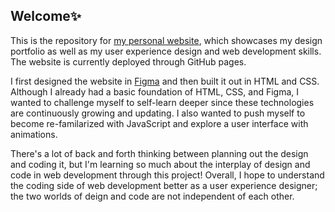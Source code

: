 ## Welcome✨
This is the repository for [my personal website](https://sissizhu.com), which showcases my design portfolio as well as my user experience design and web development skills. The website is currently deployed through GitHub pages.

I first designed the website in [Figma](https://www.figma.com/file/aGnxOnftLqZac9MUl4j80i/website?type=design&node-id=1%3A3&mode=design&t=q3U8uyM93M6HNRMC-1) and then built it out in HTML and CSS. Although I already had a basic foundation of HTML, CSS, and Figma, I wanted to challenge myself to self-learn deeper since these technologies are continuously growing and updating. I also wanted to push myself to become re-familarized with JavaScript and explore a user interface with animations.

There's a lot of back and forth thinking between planning out the design and coding it, but I'm learning so much about the interplay of design and code in web development through this project! Overall, I hope to understand the coding side of web development better as a user experience designer; the two worlds of deign and code are not independent of each other.
